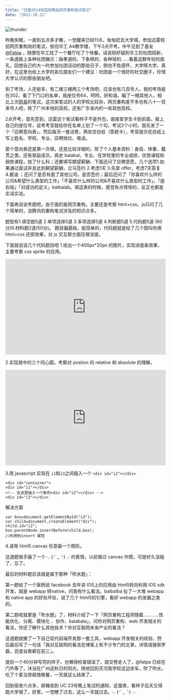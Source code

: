 ```yaml
---
title: "迅雷2014校园招聘品网页重构笔试笔记"
date: "2013-10-11"
---
```


![thunder](https://static.is26.com/wp-image/2013/10/thunder.jpg)

昨晚失眠，一直到五点多才睡，一觉醒来已经11点，匆匆赶去大学城，参加迅雷校招网页重构岗的笔试，依旧华工 A4教学楼，下午2点开考。中午见到了基友[@Fatpa](http://weibo.com/caipanda) ，随便在华工找了一个餐厅吃了个快餐。话说刚好碰到华工的社团招新，一条道路上各种社团展示：跆拳道的、下象棋的、各种球的……看着这群年轻的面孔，回想自己的大一时参加社团活动的那些日子，倒也不免感怀，大学呀大学，真好，在这里也给上大学的各位朋友们一个建议：社团是一个很好的社交圈子，珍惜大学认识的那些朋友吧。

到了考场，人还挺多，有二楼三楼两三个考场吧，应该也有几百号人，我的考场是在302，看了下门口的名单，我座位号64，呵呵，好和谐，瞄了一眼其他人，相比上次[网易](http://luolei.org/2013/10/2014-netease-front-end-campus-test/)的笔试，这次来笔试的人的学校比较杂，网页重构差不多也有八十一百来号人吧，除了广州本地的高校，还有广东省内的一些其他高校。

2点开考，首先签到，迅雷这个笔试看样子不是外包，直接拿学生卡到前面，报上自己的座位号，监考考官就给你在名单上划了一个勾，考试2个小时。首先发了一个「应聘意向表」，然后每天一套试卷，两张空白纸（答题卡），考官提示在白纸上写上姓名、学校、专业、应聘岗位、电话。

那个意向表还是第一次填，还是比较详细的，除了个人基本资料：身高、体重、籍贯之类，还有家庭成员，病史 balabal，专业、在学校里的专业成绩、优势课程和弱势课程，挂了什么科；还要填写期望薪酬、下面还问了应聘意愿，几个选项1.如果通过面试并且达到期望薪酬，立马签约 2.考虑1天 3.先拿 offer，考虑7天答复 4.酱油 ；还问了是否有面了其他公司，是否签约；最后还问了「你喜欢什么样的公司&希望什么类型的工作」「不喜欢什么样的公司&不喜欢什么类型的工作」，「座右铭」「对成功的定义」balbalab。填这表的时候，感觉有点怪怪的，反正也都是实话实说。

下面再说说考题吧，由于面的是网页重构，主要还是考察 html+css，js只问了几个简单的，没腾讯的重构笔试涉及的知识点多。

题型有1.填空题5道 2.单项选择5道 3.多项选择5道 4.判断题5道 5.代码题5道 (60分)6.材料题2道(50分)。 题目偏基础，挺简单的，代码题就是给了几个图叫你用 html+css 还原效果，对 js 交互那方面压根没提。

下面就说说几个代码题目吧 1.给出一个400px\*20px 的图片，实现进度条效果，主要考察 css sprite 的应用。

<iframe src="http://jsfiddle.net/foru17/TSVMH/embedded/result,html,css" height="300" width="100%" allowfullscreen="allowfullscreen" frameborder="0"></iframe>

2.实现居中的三个同心圆，考察对 postion 的 relative 和 absolute 的理解。

<iframe src="http://jsfiddle.net/foru17/5a4Aa/embedded/result,html,css" height="300" width="100%" allowfullscreen="allowfullscreen" frameborder="0"></iframe>

3.用 javascript 实现在 `i1`和`i3`之间插入一个 `<div id="i2"></div>`

```
<div id="container">
<div id="i1"></div>
<!-- 在这里插入一个新的<div id="i2"></div> -->
<div id="i3"></div>
```

解决方案

```
var box=document.getElementById("i3");
var child=document.createElement("div");
child.id="i2";
box.parentNode.insertBefore(child,box);
//利用到insert 属性
```

4.请用 html5 canvas 任意画一个图形。

这道题我手画了一个 ╮(╯\_╰)╭ 的表情，以前做过 canvas 作图，可是好久没碰了，忘了。

最后的材料题应该就是属于那种「吹水题」：

第一题给了一个案例说 facebook 去年讲 IOS上的应用由 html5转向利用 IOS sdk开发，就是 webapp 转native，问我有什么看法。balbalba 扯了一大堆 webapp 和 native app 的好处坏处，说了几个 html5的引擎，看好 webapp 的发展之类的。

第二题呢就更是「吹水题」了，材料介绍了一下「网页重构工程师随着…………性能优化、分离、模块化 、协作、balabala」，问你对网页重构、web 开发相关的看法，你还了解什么其他技术？你对互联网未来产业的看法？

这道题就撤了一下自己现代前端开发那一套工具，webapp 开发相关的经验，然后最后写了一句话「我对互联网的看法在博客上有不少专门的文章，详情请搜索罗磊，百度谷歌都在前三」。

提前一个40分钟写完的样子，也懒得检查错误了，就交卷走人了，@fatpa 已经在门外等了，沐浴在广州这秋日的阳光，陪他回到天河我学校这边坐车，吹了吹水，吃了个麦当劳超值晚餐，一天就这么结束了。

回到宿舍六点多，邮箱收到 UC 23号晚上笔试的通知，这蛋疼，看样子后天又得跑大学城了，好累，一觉睡了过去，这么一天就过去。╮(╯\_╰)╭
